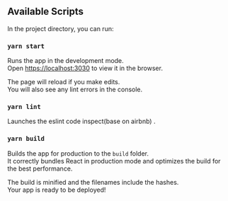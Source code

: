 ## Available Scripts

In the project directory, you can run:

### `yarn start`

Runs the app in the development mode.<br />
Open [https://localhost:3030](https://localhost:3000) to view it in the browser.

The page will reload if you make edits.<br />
You will also see any lint errors in the console.

### `yarn lint`

Launches the eslint code inspect(base on airbnb) .<br />

### `yarn build`

Builds the app for production to the `build` folder.<br />
It correctly bundles React in production mode and optimizes the build for the best performance.

The build is minified and the filenames include the hashes.<br />
Your app is ready to be deployed!
